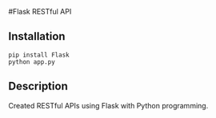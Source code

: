 #Flask RESTful API

## Installation

```
pip install Flask
python app.py
```

## Description
Created RESTful APIs using Flask with Python programming.


